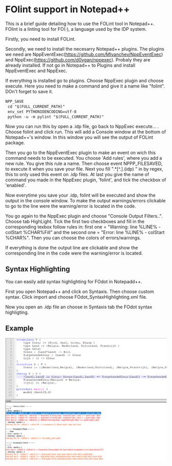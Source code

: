 # FOlint support in Notepad++

This is a brief guide detailing how to use the FOLint tool in Notepad++.
FOlint is a linting tool for FO(·), a language used by the IDP system.

Firstly, you need to install FOLint. 

Secondly, we need to install the necesarry Notepad++ plugins. 
The plugins we need are NppEventExec(https://github.com/MIvanchev/NppEventExec) and NppExec(https://github.com/d0vgan/nppexec). 
Probaly they are already installed. If not go in Notepad++ to Plugins and install NppEventExec and NppExec.

If everything is installed go to plugins. Choose NppExec plugin and choose execute.
Here you need to make a command and give it a name like "folint". DOn't forget to save it.

```
NPP_SAVE
 cd "$(FULL_CURRENT_PATH)"
 env_set PYTHONIOENCODING=utf-8
 python -u -m pylint "$(FULL_CURRENT_PATH)"
```

Now you can run this by open a .idp file, go back to NppExec execute... .
Choose folint and click run. This will add a Console window at the bottom of Notepad++'s window. 
In this window you will see the output of FOLint package.

Then you go to the NppEventExec plugin to make an event on wich this command needs to be executed.
You choose 'Add rules', where you add a new rule. 
You give this rule a name. Then choose event NPPP_FILESAVED, to execute it when you save your file. 
Next you fill ".*[^.]\.(idp) " in by regex, this to only used this event on .idp files. 
At last you give the name of command you made in the NppExec plugin, 'folint', and tick the checkbox of 'enabled'.

Now everytime you save your .idp, folint will be executed and show the output in the console window.
To make the output warnings/errors clickable to go to the line were the warning/error is located in the code.

You go again to the NppExec plugin and choose "Console Output Filters..". Choose tab HighLight.
Tick the first two checkboxes and fill in the corresponding texbox follow rules in: 
first one = "Warning: line %LINE% - colStart %CHAR%Fill" and 
the second one = "Error: line %LINE% - colStart %CHAR%".
Then you can choose the colors of errors/warnings.

If everything is done the output line are clickable and show the corresponding line in the code were the warning/error is located.

Syntax Highlighting
-------
You can easily add syntax highlighting for FOdot in Notepadd++. 

First you open Notepad++ and click on Syntaxis. 
Then choose custom syntax. Click import and choose FOdot_SyntaxHighlighting.xml file.

Now you open an .idp file an choose in Syntaxis tab the FOdot syntax highligting.

Example
-------
![Example of folint in Notepad-plus-plus](notepad_folint.png)